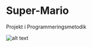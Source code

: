 # Super-Mario
Projekt i Programmeringsmetodik

![alt text](https://raw.githubusercontent.com/OscarFredriksson/Super-Mario/master/preview.png)

